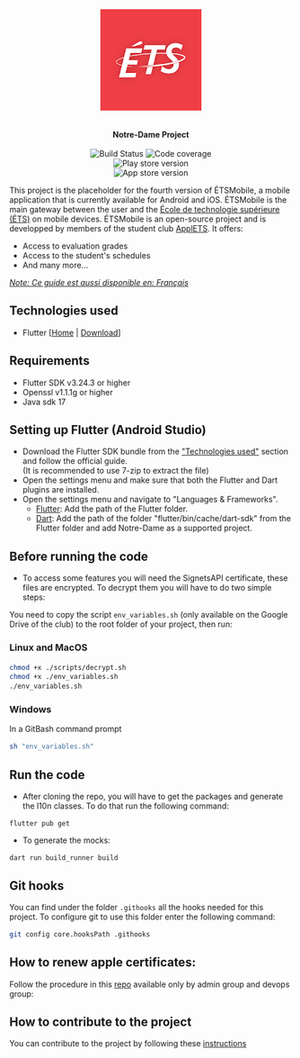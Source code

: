 <div align="center">
  <img src="https://raw.githubusercontent.com/ApplETS/Notre-Dame/master/docs/images/ETS_logo.png"  alt="ETS"/>
  <p>
    <br /><strong>Notre-Dame Project</strong>
    <br />
    <br />
    <a href="https://github.com/ApplETS/Notre-Dame/actions/workflows/master-workflow.yaml" style="text-decoration: none;">
        <img src="https://github.com/ApplETS/Notre-Dame/actions/workflows/master-workflow.yaml/badge.svg?branch=master" alt="Build Status"/>
    </a>
    <img src="https://img.shields.io/endpoint?url=https://gist.githubusercontent.com/clubapplets-server/e51406de3b919a69f396642a2bcb413c/raw/notre_dame_master_badge_coverage.json" alt="Code coverage"/>
    <br />
    <img src="https://img.shields.io/endpoint?color=green&logo=google-play&logoColor=green&url=https%3A%2F%2Fplay.cuzi.workers.dev%2Fplay%3Fi%3Dca.etsmtl.applets.etsmobile%26l%3DPlay%2520Store%2520version%26m%3Dv%24version" alt="Play store version"/>
    <br />
    <img src="https://img.shields.io/itunes/v/557463461?label=App%20Store%20version&logo=appstore" alt="App store version"/>
    <br />
  </p>
</div>

This project is the placeholder for the fourth version of ÉTSMobile, a mobile application that
is currently available for Android and iOS. ÉTSMobile is the main gateway between the user and
the [École de technologie supérieure (ÉTS)](https://www.etsmtl.ca/) on mobile devices. ÉTSMobile is
an open-source project and is developped by members of the student
club [ApplETS](https://clubapplets.ca/). It offers:

* Access to evaluation grades
* Access to the student's schedules
* And many more...

<ins>_Note: Ce guide est aussi disponible en: [Français](README.fr.md)_<ins/>

## Technologies used

* Flutter [[Home](https://docs.flutter.dev) |
  [Download](https://docs.flutter.dev/get-started/install)]

## Requirements

- Flutter SDK v3.24.3 or higher
- Openssl v1.1.1g or higher
- Java sdk 17

## Setting up Flutter (Android Studio)

- Download the Flutter SDK bundle from the ["Technologies used"](#technologies-used) section and
  follow the official guide.<br>
  (It is recommended to use 7-zip to extract the file)
- Open the settings menu and make sure that both the Flutter and Dart plugins are
  installed.
- Open the settings menu and navigate to "Languages & Frameworks".
  - <ins>Flutter</ins>: Add the path of the Flutter folder.
  - <ins>Dart</ins>: Add the path of the folder "flutter/bin/cache/dart-sdk" from the Flutter folder
    and add Notre-Dame as a supported project.

## Before running the code

- To access some features you will need the SignetsAPI certificate, these files are encrypted. To
  decrypt them you will have to do two simple steps:

You need to copy the script `env_variables.sh` (only available on the Google Drive of the club) to
the root folder of your project, then run:

### Linux and MacOS

```sh
chmod +x ./scripts/decrypt.sh
chmod +x ./env_variables.sh
./env_variables.sh
```

### Windows

In a GitBash command prompt
```sh
sh "env_variables.sh"
```

## Run the code

- After cloning the repo, you will have to get the packages and generate the l10n classes. To do
  that run the following command:

```
flutter pub get
```

- To generate the mocks:
```
dart run build_runner build
```

## Git hooks

You can find under the folder `.githooks` all the hooks needed for this project. To configure git to
use this folder enter the following command:

```bash
git config core.hooksPath .githooks
```

## How to renew apple certificates:

Follow the procedure in
this [repo](https://github.com/ApplETS/fastlane-ios-certificates/blob/master/README.md) available
only by admin group and devops group:

## How to contribute to the project

You can contribute to the project by following these [instructions](CONTRIBUTING.md)
